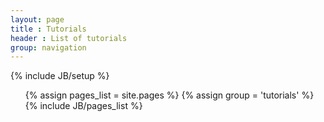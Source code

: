 ```yaml
---
layout: page
title : Tutorials
header : List of tutorials
group: navigation
---
```

{% include JB/setup %}

<ul>
  {% assign pages_list = site.pages %}
  {% assign group = 'tutorials' %}
  {% include JB/pages_list %}
</ul>